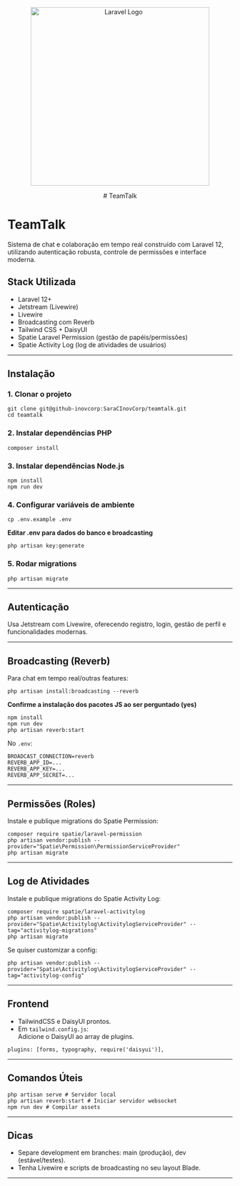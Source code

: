 <p align="center"><a href="https://laravel.com" target="_blank"><img src="https://raw.githubusercontent.com/laravel/art/master/logo-lockup/5%20SVG/2%20CMYK/1%20Full%20Color/laravel-logolockup-cmyk-red.svg" width="400" alt="Laravel Logo"></a></p>

<p align="center">
# TeamTalk
</p>

# TeamTalk

Sistema de chat e colaboração em tempo real construído com Laravel 12, utilizando autenticação robusta, controle de permissões e interface moderna.

## Stack Utilizada

- Laravel 12+
- Jetstream (Livewire)
- Livewire
- Broadcasting com Reverb
- Tailwind CSS + DaisyUI
- Spatie Laravel Permission (gestão de papéis/permissões)
- Spatie Activity Log (log de atividades de usuários)

---

## Instalação

### 1. Clonar o projeto

```
git clone git@github-inovcorp:SaraCInovCorp/teamtalk.git
cd teamtalk

```

### 2. Instalar dependências PHP

```
composer install
```


### 3. Instalar dependências Node.js

```
npm install
npm run dev
```


### 4. Configurar variáveis de ambiente

```
cp .env.example .env
```

**Editar .env para dados do banco e broadcasting**

```
php artisan key:generate
```


### 5. Rodar migrations

```
php artisan migrate
```

---

## Autenticação

Usa Jetstream com Livewire, oferecendo registro, login, gestão de perfil e funcionalidades modernas.

---

## Broadcasting (Reverb)

Para chat em tempo real/outras features:

```
php artisan install:broadcasting --reverb
```

**Confirme a instalação dos pacotes JS ao ser perguntado (yes)**

```
npm install
npm run dev
php artisan reverb:start
```


No `.env`:

```
BROADCAST_CONNECTION=reverb
REVERB_APP_ID=...
REVERB_APP_KEY=...
REVERB_APP_SECRET=...
```

---

## Permissões (Roles)

Instale e publique migrations do Spatie Permission:

```
composer require spatie/laravel-permission
php artisan vendor:publish --provider="Spatie\Permission\PermissionServiceProvider"
php artisan migrate
```

---

## Log de Atividades

Instale e publique migrations do Spatie Activity Log:

```
composer require spatie/laravel-activitylog
php artisan vendor:publish --provider="Spatie\Activitylog\ActivitylogServiceProvider" --tag="activitylog-migrations"
php artisan migrate
```

Se quiser customizar a config:

```
php artisan vendor:publish --provider="Spatie\Activitylog\ActivitylogServiceProvider" --tag="activitylog-config"
```

---

## Frontend

- TailwindCSS e DaisyUI prontos.
- Em `tailwind.config.js`:  
  Adicione o DaisyUI ao array de plugins.

```
plugins: [forms, typography, require('daisyui')],
```

---

## Comandos Úteis

```
php artisan serve # Servidor local
php artisan reverb:start # Iniciar servidor websocket
npm run dev # Compilar assets
```

---

## Dicas

- Separe development em branches: main (produção), dev (estável/testes).
- Tenha Livewire e scripts de broadcasting no seu layout Blade.

---


